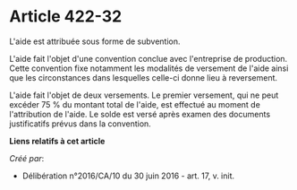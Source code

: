 # Article 422-32

L'aide est attribuée sous forme de subvention.

L'aide fait l'objet d'une convention conclue avec l'entreprise de production. Cette convention fixe notamment les modalités
de versement de l'aide ainsi que les circonstances dans lesquelles celle-ci donne lieu à reversement.

L'aide fait l'objet de deux versements. Le premier versement, qui ne peut excéder 75 % du montant total de l'aide, est
effectué au moment de l'attribution de l'aide. Le solde est versé après examen des documents justificatifs prévus dans la
convention.

**Liens relatifs à cet article**

_Créé par_:

  - Délibération n°2016/CA/10 du 30 juin 2016 - art. 17, v. init.
